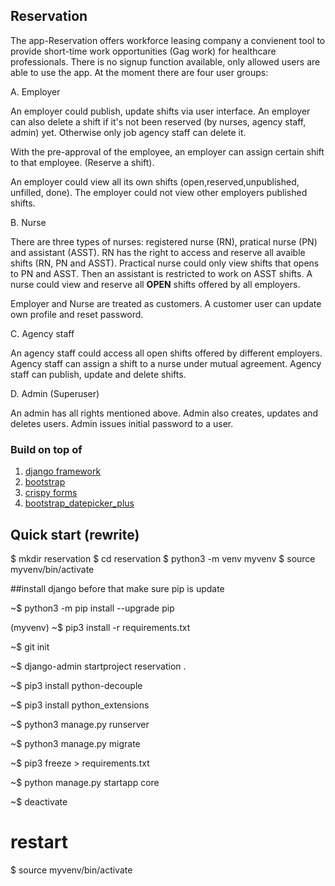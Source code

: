 
## Reservation



The app-Reservation offers workforce leasing company a convienent tool to provide short-time work opportunities (Gag work) for healthcare professionals. There is no signup function available, only allowed users are able to use the app.  At the moment there are four user groups:

A. Employer

An employer could publish, update shifts via user interface. An employer can also delete a shift if it's not been reserved (by nurses, agency staff, admin) yet. Otherwise only job agency staff can delete it. 

With the pre-approval of the employee, an employer can assign certain shift to that employee. (Reserve a shift). 

An employer could view all its own shifts (open,reserved,unpublished, unfilled, done). The employer could not view other employers published shifts. 


B. Nurse 

There are three types of nurses: registered nurse (RN), pratical nurse (PN) and assistant (ASST). RN has the right to access and reserve all avaible shifts (RN, PN and ASST). Practical nurse could only view shifts that opens to PN and ASST. Then an assistant is restricted to work on ASST shifts. A nurse could view and reserve all **OPEN** shifts offered by all employers. 

Employer and Nurse are treated as customers.  A customer user can update own profile and reset password. 

C. Agency staff

An agency staff could access all open shifts offered by different employers. Agency staff can assign a shift to a nurse under mutual agreement. Agency staff can publish, update and delete shifts. 

D. Admin (Superuser)

An admin has all rights mentioned above. Admin also creates, updates and deletes users. Admin issues initial password to a user. 


### Build on top of 

1. [django framework](https://www.djangoproject.com/)
2. [bootstrap](https://getbootstrap.com/)
3. [crispy forms](https://django-crispy-forms.readthedocs.io/en/latest/)
4. [bootstrap_datepicker_plus](https://aerabi.medium.com/](https://pypi.org/project/django-bootstrap-datepicker-plus/))



## Quick start (rewrite)

$ mkdir reservation
$ cd reservation
$ python3 -m venv myvenv
$ source myvenv/bin/activate

##install django before that make sure pip is update

~$ python3 -m pip install --upgrade pip

(myvenv) ~$ pip3 install -r requirements.txt

~$ git init

~$ django-admin startproject reservation .

~$ pip3 install python-decouple

~$ pip3 install python_extensions

~$ python3 manage.py runserver

~$ python3 manage.py migrate

~$ pip3 freeze > requirements.txt

~$ python manage.py startapp core

~$ deactivate

# restart 

$ source myvenv/bin/activate
